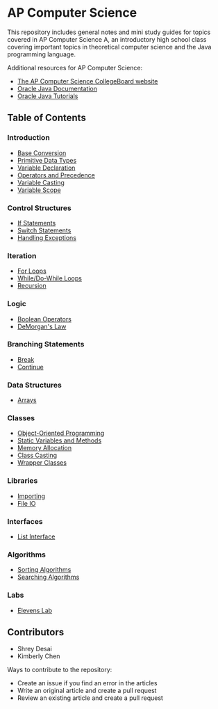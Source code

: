 # AP Computer Science

This repository includes general notes and mini study guides for topics covered in AP Computer Science A, an introductory high school class covering important topics in theoretical computer science and the Java programming language.

Additional resources for AP Computer Science:
* [The AP Computer Science CollegeBoard website][1]
* [Oracle Java Documentation][2]
* [Oracle Java Tutorials][3]

## Table of Contents

### Introduction
* [Base Conversion](https://github.com/shreydesai/apcs/blob/master/Base%20Conversion.md)
* [Primitive Data Types](https://github.com/shreydesai/apcs/blob/master/Primitive%20Data%20Types.md)
* [Variable Declaration](https://github.com/shreydesai/apcs/blob/master/Variable%20Declaration.md)
* [Operators and Precedence](https://github.com/shreydesai/apcs/blob/master/Operators%20and%20Precedence.md)
* [Variable Casting](https://github.com/shreydesai/apcs/blob/master/Variable%20Casting.md)
* [Variable Scope](https://github.com/shreydesai/apcs/blob/master/Variable%Scope.md)

### Control Structures
* [If Statements](https://github.com/shreydesai/apcs/blob/master/If%20Statements.md)
* [Switch Statements](https://github.com/shreydesai/apcs/blob/master/Switch%20Statements.md)
* [Handling Exceptions](https://github.com/shreydesai/apcs/blob/master/Handling%20Exceptions.md)

### Iteration
* [For Loops](https://github.com/shreydesai/apcs/blob/master/For%20Loops.md)
* [While/Do-While Loops](https://github.com/shreydesai/apcs/blob/master/While%20Loops.md)
* [Recursion](https://github.com/shreydesai/apcs/blob/master/Recursion.md)

### Logic
* [Boolean Operators](https://github.com/shreydesai/apcs/blob/master/Boolean%20Operators.md)
* [DeMorgan's Law](https://github.com/shreydesai/apcs/blob/master/DeMorgan%Law.md)

### Branching Statements
* [Break](https://github.com/shreydesai/apcs/blob/master/Break.md)
* [Continue](https://github.com/shreydesai/apcs/blob/master/Continue.md)

### Data Structures
* [Arrays](https://github.com/shreydesai/apcs/blob/master/Arrays.md)

### Classes
* [Object-Oriented Programming](https://github.com/shreydesai/apcs/blob/master/Object-Oriented%20Programming.md)
* [Static Variables and Methods](https://github.com/shreydesai/apcs/blob/master/Static%20Variables%20and%20Methods.md)
* [Memory Allocation](https://github.com/shreydesai/apcs/blob/master/Memory%20Allocation.md)
* [Class Casting](https://github.com/shreydesai/apcs/blob/master/Class%20Casting.md)
* [Wrapper Classes](https://github.com/shreydesai/apcs/blob/master/Wrapper%20Classes.md)

### Libraries
* [Importing](https://github.com/shreydesai/apcs/blob/master/Importing.md)
* [File IO](https://github.com/shreydesai/apcs/blob/master/File%20IO.md)

### Interfaces
* [List Interface](https://github.com/shreydesai/apcs/blob/master/List%20Interface.md)

### Algorithms
* [Sorting Algorithms](https://github.com/shreydesai/apcs/blob/master/Sorting%20Algorithms.md)
* [Searching Algorithms](https://github.com/shreydesai/apcs/blob/master/Searching%20Algorithms.md)

### Labs
* [Elevens Lab](https://github.com/shreydesai/apcs/blob/master/Elevens%20Lab%20QA.md)

## Contributors

* Shrey Desai
* Kimberly Chen

Ways to contribute to the repository:
* Create an issue if you find an error in the articles
* Write an original article and create a pull request
* Review an existing article and create a pull request

[1]: https://apstudent.collegeboard.org/apcourse/ap-computer-science-a
[2]: https://docs.oracle.com/javase/7/docs/api/
[3]: https://docs.oracle.com/javase/tutorial/
